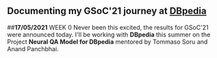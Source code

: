 ## Documenting my GSoC'21 journey at [DBpedia](https://www.dbpedia.org/)




##**17/05/2021** WEEK 0
Never been this excited, the results for GSoC'21 were announced today. I'll be working with **DBpedia** this summer on the Project **Neural QA Model for DBpedia** mentored by Tommaso Soru and Anand Panchbhai.

